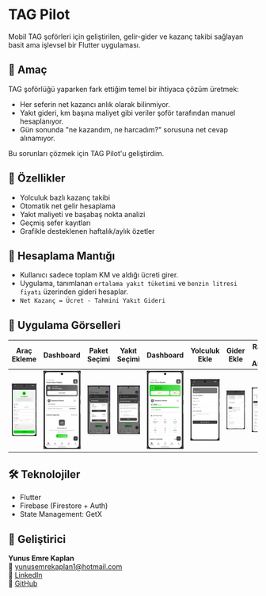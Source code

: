 # TAG Pilot

Mobil TAG şoförleri için geliştirilen, gelir-gider ve kazanç takibi sağlayan basit ama işlevsel bir Flutter uygulaması.

## 🎯 Amaç

TAG şoförlüğü yaparken fark ettiğim temel bir ihtiyaca çözüm üretmek:
- Her seferin net kazancı anlık olarak bilinmiyor.
- Yakıt gideri, km başına maliyet gibi veriler şoför tarafından manuel hesaplanıyor.
- Gün sonunda "ne kazandım, ne harcadım?" sorusuna net cevap alınamıyor.

Bu sorunları çözmek için TAG Pilot'u geliştirdim.

## 🚀 Özellikler

- Yolculuk bazlı kazanç takibi
- Otomatik net gelir hesaplama
- Yakıt maliyeti ve başabaş nokta analizi
- Geçmiş sefer kayıtları
- Grafikle desteklenen haftalık/aylık özetler

## 🧮 Hesaplama Mantığı

- Kullanıcı sadece toplam KM ve aldığı ücreti girer.
- Uygulama, tanımlanan `ortalama yakıt tüketimi` ve `benzin litresi fiyatı` üzerinden gideri hesaplar.
- `Net Kazanç = Ücret - Tahmini Yakıt Gideri`

## 📱 Uygulama Görselleri

|                           Araç Ekleme                           | Dashboard | Paket Seçimi | Yakıt Seçimi | Dashboard | Yolculuk Ekle | Gider Ekle | Rapor & Analiz | Rapor & Analiz |
|:--------------------------------------------------------------------------------------------:|---------------------------------------|---------------------------------------|---------------------------------------|---------------------------------------|---------------------------------------|---------------------------------------|---------------------------------------|---------------------------------------|
| ![Ekran1](https://github.com/yunusemrekaplan/tag_pilot/blob/master/screenshots/aracekle.png) | ![Ekran2](https://github.com/yunusemrekaplan/tag_pilot/blob/master/screenshots/dash1.png) | ![Ekran3](https://github.com/yunusemrekaplan/tag_pilot/blob/master/screenshots/paketsec.png) | ![Ekran4](https://github.com/yunusemrekaplan/tag_pilot/blob/master/screenshots/yakitsec.png) | ![Ekran5](https://github.com/yunusemrekaplan/tag_pilot/blob/master/screenshots/dash2.png) | ![Ekran6](https://github.com/yunusemrekaplan/tag_pilot/blob/master/screenshots/yolculukekle.png) | ![Ekran7](https://github.com/yunusemrekaplan/tag_pilot/blob/master/screenshots/giderekle.png) | ![Ekran8](https://github.com/yunusemrekaplan/tag_pilot/blob/master/screenshots/raporanaliz1.png) | ![Ekran9](https://github.com/yunusemrekaplan/tag_pilot/blob/master/screenshots/raporanaliz2.png) |

## 🛠️ Teknolojiler

- Flutter
- Firebase (Firestore + Auth)
- State Management: GetX

## 👤 Geliştirici

**Yunus Emre Kaplan**  
📧 yunusemrekaplan1@hotmail.com  
🔗 [LinkedIn](https://www.linkedin.com/in/yunus-emre-kaplan-203b05234)  
🐙 [GitHub](https://github.com/yunusemrekaplan)
